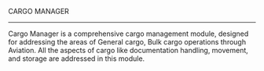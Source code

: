 CARGO MANAGER
*****************************

Cargo Manager is a comprehensive cargo management module, 
designed for addressing the areas of General cargo, 
Bulk cargo operations through Aviation. 
All the aspects of cargo like documentation handling, movement, and storage are addressed in this module. 